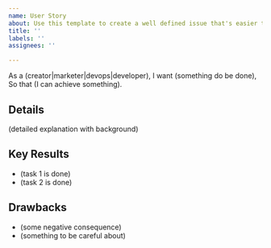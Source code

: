 ```yaml
---
name: User Story
about: Use this template to create a well defined issue that's easier to delegate
title: ''
labels: ''
assignees: ''

---
```


As a (creator|marketer|devops|developer),
I want (something do be done),
So that (I can achieve something).

## Details

(detailed explanation with background)

## Key Results

- (task 1 is done)
- (task 2 is done)

## Drawbacks

- (some negative consequence)
- (something to be careful about)
